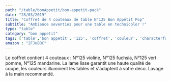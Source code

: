 ```yaml
---
path: "/table/bonAppetit/bon-appetit-pack"
date: "28/03/2019"
title: "Coffret de 4 couteaux de table N°125 Bon Appétit Pop"
subtitle: "Ambiance seventies pour une table en technicolor !"
type: "table"
category: "bon appetit"
tags: ['table','bon appetit', '125', 'coffret', 'couleur', 'characterful']
amazon : "2FJuBOC"
---
```

Le coffret contient 4 couteaux : N°125 violine, N°125 fuchsia, N°125 vert pomme, N°125 mandarine. La lame lisse garantit une haute qualité de coupe, les couleurs illuminent les tables et s'adaptent à votre déco. Lavage à la main recommandé.